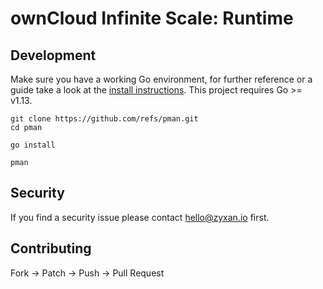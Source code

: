 # ownCloud Infinite Scale: Runtime

## Development

Make sure you have a working Go environment, for further reference or a guide take a look at the [install instructions](http://golang.org/doc/install.html). This project requires Go >= v1.13.

```console
git clone https://github.com/refs/pman.git
cd pman

go install

pman
```

## Security

If you find a security issue please contact hello@zyxan.io first.

## Contributing

Fork -> Patch -> Push -> Pull Request
